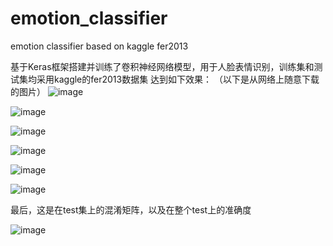 # emotion_classifier
emotion classifier based on kaggle fer2013

基于Keras框架搭建并训练了卷积神经网络模型，用于人脸表情识别，训练集和测试集均采用kaggle的fer2013数据集
达到如下效果：
（以下是从网络上随意下载的图片）
![image](https://github.com/shillyshallysxy/emotion_classifier/blob/master/pic/sample3.png)

![image](https://github.com/shillyshallysxy/emotion_classifier/blob/master/pic/sample2.png)

![image](https://github.com/shillyshallysxy/emotion_classifier/blob/master/pic/sample4.png)

![image](https://github.com/shillyshallysxy/emotion_classifier/blob/master/pic/sample5.png)

![image](https://github.com/shillyshallysxy/emotion_classifier/blob/master/pic/sample6.png)

![image](https://github.com/shillyshallysxy/emotion_classifier/blob/master/pic/sample1.png)

最后，这是在test集上的混淆矩阵，以及在整个test上的准确度

![image](https://github.com/shillyshallysxy/emotion_classifier/blob/master/pic/acc.png)
